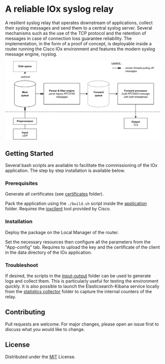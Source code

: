 # A reliable IOx syslog relay

A resilient syslog relay that operates downstream of applications, collect their
syslog messages and send them to a central syslog server. Several mechanisms such
as the use of the TCP protocol and the retention of messages in case of connection
loss guarantee reliability.
The implementation, in the form of a proof of concept, is deployable inside a router
running the Cisco IOx environment and features the modern syslog message engine,
rsyslog.

![Relay's data flow](misc/data-flow.png)

## Getting Started
Several bash scripts are available to facilitate the commissioning of the IOx application.
The step by step installation is available below.

### Prerequisites
Generate all certificates (see [certificates](gen-certs/) folder).

Pack the application using the `./build.sh` script inside the [application](iox-application/) folder. Requires the [ioxclient](https://developer.cisco.com/docs/iox/#!iox-resource-downloads/downloads) tool provided by Cisco.

### Installation

Deploy the package on the Local Manager of the router.

Set the necessary resources then configure all the parameters from the "App-config" tab. Requires to upload the key and the certificate of the client in the data directory of the IOx application.

### Troubleshoot

If desired, the scripts in the [input-output](io/) folder can be used to generate logs and collect them. This is particularly useful for testing the environment quickly.
It is also possible to launch the Elasticsearch-Kibana service locally from the [statistics collector](stats-collector/) folder to capture the internal counters of the relay.


## Contributing
Pull requests are welcome. For major changes, please open an issue first to discuss what you would like to change.

## License
Distributed under the [MIT](https://choosealicense.com/licenses/mit/) License.
